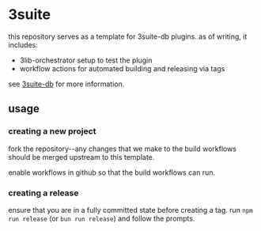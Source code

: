 # 3suite

this repository serves as a template for 3suite-db plugins. as of writing, it includes:

- 3lib-orchestrator setup to test the plugin
- workflow actions for automated building and releasing via tags

see [3suite-db](https://github.com/3sig/3suite-db) for more information.

## usage

### creating a new project

fork the repository--any changes that we make to the build workflows should be merged upstream to this template.

enable workflows in github so that the build workflows can run.

### creating a release

ensure that you are in a fully committed state before creating a tag.
run `npm run release` (or `bun run release`) and follow the prompts.
